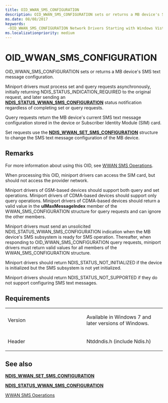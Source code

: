```yaml
---
title: OID_WWAN_SMS_CONFIGURATION
description: OID_WWAN_SMS_CONFIGURATION sets or returns a MB device's SMS text message configuration.
ms.date: 08/08/2017
keywords: 
 -OID_WWAN_SMS_CONFIGURATION Network Drivers Starting with Windows Vista
ms.localizationpriority: medium
---
```


# OID\_WWAN\_SMS\_CONFIGURATION


OID\_WWAN\_SMS\_CONFIGURATION sets or returns a MB device's SMS text message configuration.

Miniport drivers must process set and query requests asynchronously, initially returning NDIS\_STATUS\_INDICATION\_REQUIRED to the original request, and later sending an [**NDIS\_STATUS\_WWAN\_SMS\_CONFIGURATION**](ndis-status-wwan-sms-configuration.md) status notification regardless of completing set or query requests.

Query requests return the MB device's current SMS text message configuration stored in the device or Subscriber Identity Module (SIM) card.

Set requests use the [**NDIS\_WWAN\_SET\_SMS\_CONFIGURATION**](/windows-hardware/drivers/ddi/ndiswwan/ns-ndiswwan-_ndis_wwan_set_sms_configuration) structure to change the SMS text message configuration of the MB device.

## Remarks

For more information about using this OID, see [WWAN SMS Operations](./mb-sms-operations.md).

When processing this OID, miniport drivers can access the SIM card, but should not access the provider network.

Miniport drivers of GSM-based devices should support both query and set operations. Miniport drivers of CDMA-based devices should support only query operations. Miniport drivers of CDMA-based devices should return a valid value in the **ulMaxMessageIndex** member of the WWAN\_SMS\_CONFIGURATION structure for query requests and can ignore the other members.

Miniport drivers must send an unsolicited NDIS\_STATUS\_WWAN\_SMS\_CONFIGURATION indication when the MB device's SMS subsystem is ready for SMS operation. Thereafter, when responding to OID\_WWAN\_SMS\_CONFIGURATION query requests, miniport drivers must return valid values for all members of the WWAN\_SMS\_CONFIGURATION structure.

Miniport drivers should return NDIS\_STATUS\_NOT\_INITIALIZED if the device is initialized but the SMS subsystem is not yet initialized.

Miniport drivers should return NDIS\_STATUS\_NOT\_SUPPORTED if they do not support configuring SMS text messages.

## Requirements

<table>
<colgroup>
<col width="50%" />
<col width="50%" />
</colgroup>
<tbody>
<tr class="odd">
<td><p>Version</p></td>
<td><p>Available in Windows 7 and later versions of Windows.</p></td>
</tr>
<tr class="even">
<td><p>Header</p></td>
<td>Ntddndis.h (include Ndis.h)</td>
</tr>
</tbody>
</table>

## See also


[**NDIS\_WWAN\_SET\_SMS\_CONFIGURATION**](/windows-hardware/drivers/ddi/ndiswwan/ns-ndiswwan-_ndis_wwan_set_sms_configuration)

[**NDIS\_STATUS\_WWAN\_SMS\_CONFIGURATION**](ndis-status-wwan-sms-configuration.md)

[WWAN SMS Operations](./mb-sms-operations.md)

 

